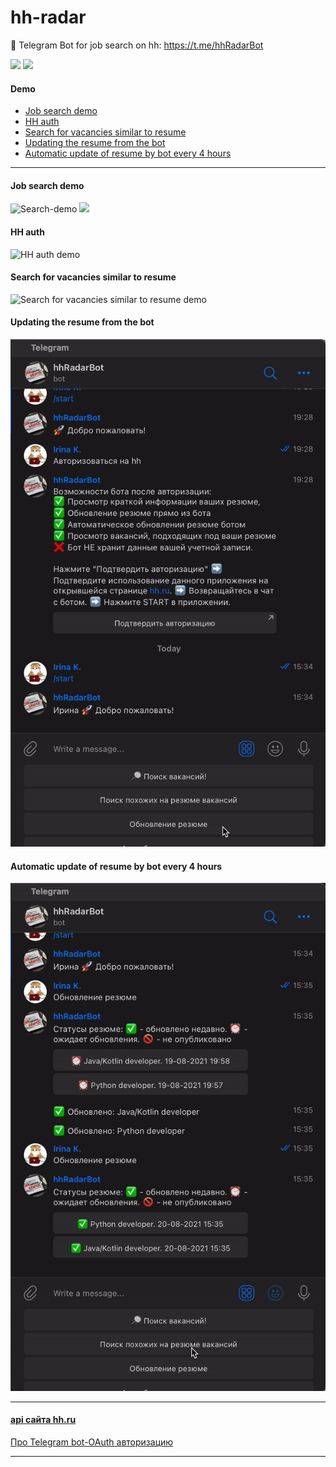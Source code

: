 # hh-radar
🤖 Telegram Bot for job search on hh: https://t.me/hhRadarBot

![](https://img.shields.io/github/languages/top/never-sleeps/hh-radar)
![](https://img.shields.io/github/license/never-sleeps/hh-radar)

#### Demo
- [Job search demo](#job-search-demo)
- [HH auth](#hh-auth)
- [Search for vacancies similar to resume](#search-for-vacancies-similar-to-resume)
- [Updating the resume from the bot](#updating-the-resume-from-the-bot)
- [Automatic update of resume by bot every 4 hours](#Automatic-update-of-resume-by-bot-every-4-hours)

-------------------------------------------------------------------------------
#### Job search demo
![Search-demo](https://github.com/never-sleeps/hh-radar/blob/master/demo/search-demo.gif)
<img src="https://github.com/never-sleeps/hh-radar/blob/master/demo/search-demo.gif" width="250"/>

#### HH auth
![HH auth demo](https://github.com/never-sleeps/hh-radar/blob/master/demo/auth-demo.gif)

#### Search for vacancies similar to resume
![Search for vacancies similar to resume demo](https://github.com/never-sleeps/hh-radar/blob/master/demo/search-demo2.gif)

#### Updating the resume from the bot
![Updating the resume demo](https://github.com/never-sleeps/hh-radar/blob/master/demo/resume-updating-demo.gif)

#### Automatic update of resume by bot every 4 hours
![Automatic update of resume demo](https://github.com/never-sleeps/hh-radar/blob/master/demo/resume-autoupdating-demo.gif)

-------------------------------------------------------------------------------
#### **[api сайта hh.ru ](https://github.com/hhru/api/blob/master/README.md#headhunter-api)**
[Про Telegram bot-OAuth авторизацию](https://coderoad.ru/37264827/Telegram-bot-OAuth-%D0%B0%D0%B2%D1%82%D0%BE%D1%80%D0%B8%D0%B7%D0%B0%D1%86%D0%B8%D1%8F)

-------------------------------------------------------------------------------

